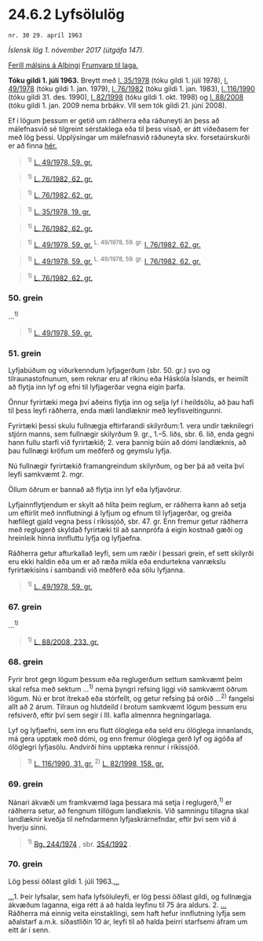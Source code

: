 # 24.6.2 Lyfsölulög

`nr. 30 29. apríl 1963`

_Íslensk lög 1. nóvember 2017 (útgáfa 147)._

[Ferill málsins á Alþingi](https://www.althingi.is/thingstorf/thingmalalistar-eftir-thingum/ferill/?ltg=83&mnr=54)
[Frumvarp til laga.](https://www.althingi.is/altext/83/s/pdf/0054.pdf)

**Tóku gildi 1. júlí 1963.**
Breytt með
[l. 35/1978](https://althingi.is/altext/stjt/1978.035.html) (tóku gildi 1. júlí 1978),
[l. 49/1978](https://althingi.is/altext/stjtnr.html#1978049) (tóku gildi 1. jan. 1979),
[l. 76/1982](https://althingi.is/altext/stjt/1982.076.html) (tóku gildi 1. jan. 1983),
[l. 116/1990](https://althingi.is/altext/stjt/1990.116.html) (tóku gildi 31. des. 1990),
[l. 82/1998](https://althingi.is/altext/stjt/1998.082.html) (tóku gildi 1. okt. 1998) og
[l. 88/2008](https://althingi.is/altext/stjt/2008.088.html) (tóku gildi 1. jan. 2009 nema brbákv. VII sem tók gildi 21. júní 2008).

Ef í lögum þessum er getið um ráðherra eða ráðuneyti án þess að málefnasvið sé tilgreint sérstaklega eða til þess vísað, er átt viðeðasem fer með lög þessi. Upplýsingar um málefnasvið ráðuneyta skv. forsetaúrskurði er að finna [hér.](2017015.md) 

> <sup>1)</sup> [L. 49/1978, 59. gr.](https://althingi.is/altext/stjtnr.html#1978049?g59)

> <sup>1)</sup> [L. 76/1982, 62. gr.](https://althingi.is/altext/stjt/1982.076.html)

> <sup>1)</sup> [L. 76/1982, 62. gr.](https://althingi.is/altext/stjt/1982.076.html)

> <sup>1)</sup> [L. 35/1978, 19. gr.](https://althingi.is/altext/stjt/1978.035.html)

> <sup>1)</sup> [L. 76/1982, 62. gr.](https://althingi.is/altext/stjt/1982.076.html)

> <sup>1)</sup> [L. 49/1978, 59. gr.](https://althingi.is/altext/stjtnr.html#1978049?g59) <sup>L. 49/1978, 59. gr.</sup> [l. 76/1982, 62. gr.](https://althingi.is1982076.html)

> <sup>1)</sup> [L. 49/1978, 59. gr.](https://althingi.is/altext/stjtnr.html#1978049?g59) <sup>L. 49/1978, 59. gr.</sup> [l. 76/1982, 62. gr.](https://althingi.is1982076.html)

> <sup>1)</sup> [L. 76/1982, 62. gr.](https://althingi.is/altext/stjt/1982.076.html)

### 50. grein

…<sup>1)</sup> 

> <sup>1)</sup> [L. 49/1978, 59. gr.](https://althingi.is/altext/stjtnr.html#1978049?g59)

### 51. grein

Lyfjabúðum og viðurkenndum lyfjagerðum  (sbr. 50. gr.) svo og tilraunastofnunum, sem reknar eru af ríkinu eða Háskóla Íslands, er heimilt að flytja inn lyf og efni til lyfjagerðar vegna eigin þarfa.

Önnur fyrirtæki mega því aðeins flytja inn og selja lyf í heildsölu, að þau hafi til þess leyfi ráðherra, enda mæli landlæknir með leyfisveitingunni.

Fyrirtæki þessi skulu fullnægja eftirfarandi skilyrðum:1. vera undir tæknilegri stjórn manns, sem fullnægir skilyrðum 9. gr., 1.–5. liðs, sbr. 6. lið, enda gegni hann fullu starfi við fyrirtækið;
2. vera þannig búin að dómi landlæknis, að þau fullnægi kröfum um meðferð og geymslu lyfja.

Nú fullnægir fyrirtækið framangreindum skilyrðum, og ber þá að veita því leyfi samkvæmt 2. mgr.

Öllum öðrum er bannað að flytja inn lyf eða lyfjavörur.

Lyfjainnflytjendum er skylt að hlíta þeim reglum, er ráðherra kann að setja um eftirlit með innflutningi á lyfjum og efnum til lyfjagerðar, og greiða hæfilegt gjald vegna þess í ríkissjóð, sbr. 47. gr. Enn fremur getur ráðherra með reglugerð skyldað fyrirtæki til að sannprófa á eigin kostnað gæði og hreinleik hinna innfluttu lyfja og lyfjaefna.

Ráðherra getur afturkallað leyfi, sem um ræðir í þessari grein, ef sett skilyrði eru ekki haldin eða um er að ræða mikla eða endurtekna vanrækslu fyrirtækisins í sambandi við meðferð eða sölu lyfjanna.

> <sup>1)</sup> [L. 49/1978, 59. gr.](https://althingi.is/altext/stjtnr.html#1978049?g59)

### 67. grein

…<sup>1)</sup> 

> <sup>1)</sup> [L. 88/2008, 233. gr.](https://althingi.is/altext/stjt/2008.088.html#G233)

### 68. grein

Fyrir brot gegn lögum þessum eða reglugerðum settum samkvæmt þeim skal refsa með sektum …<sup>1)</sup> nema þyngri refsing liggi við samkvæmt öðrum lögum. Nú er brot ítrekað eða stórfellt, og getur refsing þá orðið …<sup>2)</sup> fangelsi allt að 2 árum. Tilraun og hlutdeild í brotum samkvæmt lögum þessum eru refsiverð, eftir því sem segir í III. kafla almennra hegningarlaga.

Lyf og lyfjaefni, sem inn eru flutt ólöglega eða seld eru ólöglega innanlands, má gera upptæk með dómi, og enn fremur ólöglega gerð lyf og ágóða af ólöglegri lyfjasölu. Andvirði hins upptæka rennur í ríkissjóð.

> <sup>1)</sup> [L. 116/1990, 31. gr.](https://althingi.is/altext/stjt/1990.116.html) <sup>2)</sup> [L. 82/1998, 158. gr.](https://althingi.is/altext/stjt/1998.082.html)

### 69. grein

Nánari ákvæði um framkvæmd laga þessara má setja í reglugerð,<sup>1)</sup> er ráðherra setur, að fengnum tillögum landlæknis. Við samningu tillagna skal landlæknir kveðja til nefndarmenn lyfjaskrárnefndar, eftir því sem við á hverju sinni.

> <sup>1)</sup> [Rg. 244/1974](https://www.reglugerd.is/reglugerdir/allar/nr/244-1974) , sbr. [354/1992](https://www.reglugerd.is/reglugerdir/allar/nr/354-1992) .



### 70. grein

Lög þessi öðlast gildi 1. júlí 1963.[…](https://www.althingi.is/lagasafn/leidbeiningar/)

[…](https://www.althingi.is/lagasafn/leidbeiningar/)1. Þeir lyfsalar, sem hafa lyfsöluleyfi, er lög þessi öðlast gildi, og fullnægja ákvæðum laganna, eiga rétt á að halda leyfinu til 75 ára aldurs.
2. […](https://www.althingi.is/lagasafn/leidbeiningar/)Ráðherra má einnig veita einstaklingi, sem haft hefur innflutning lyfja sem aðalstarf a.m.k. síðastliðin 10 ár, leyfi til að halda þeirri starfsemi áfram um eitt ár í senn.
